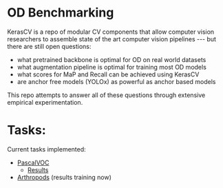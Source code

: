 # OD Benchmarking

KerasCV is a repo of modular CV components that allow computer vision researchers to
assemble state of the art computer vision pipelines --- but there are still open
questions:

- what pretrained backbone is optimal for OD on real world datasets
- what augmentation pipeline is optimal for training most OD models
- what scores for MaP and Recall can be achieved using KerasCV
- are anchor free models (YOLOx) as powerful as anchor based models

This repo attempts to answer all of these questions through extensive empirical
experimentation.

# Tasks:

Current tasks implemented:

- [PascalVOC](tasks/pascal_voc2007)
    - [Results](https://github.com/LukeWood/OD-Benchmarks/blob/master/tasks/pascal_voc2007/results/metrics.md)
- [Arthropods](tasks/arthropods) (results training now)

